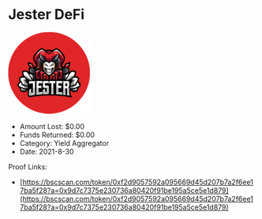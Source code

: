 # Jester DeFi
![Jester DeFi](/rektimages/Jester-DeFi.png)
- Amount Lost: $0.00
- Funds Returned: $0.00
- Category: Yield Aggregator
- Date: 2021-8-30



Proof Links:
- [https://bscscan.com/token/0xf2d9057592a095669d45d207b7a2f6ee17ba5f28?a=0x9d7c7375e230736a80420f91be195a5ce5e1d879](https://bscscan.com/token/0xf2d9057592a095669d45d207b7a2f6ee17ba5f28?a=0x9d7c7375e230736a80420f91be195a5ce5e1d879)



